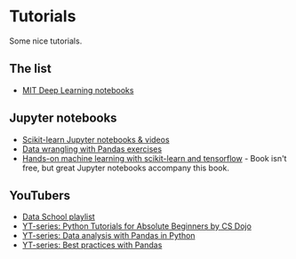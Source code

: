 # Tutorials

Some nice tutorials.

## The list

- [MIT Deep Learning notebooks](https://github.com/lexfridman/mit-deep-learning)


## Jupyter notebooks

- [Scikit-learn Jupyter notebooks & videos](https://github.com/justmarkham/scikit-learn-videos)
- [Data wrangling with Pandas exercises](https://github.com/guipsamora/pandas_exercises)
- [Hands-on machine learning with scikit-learn and tensorflow](https://github.com/ageron/handson-ml) - Book isn't free, but great Jupyter notebooks accompany this book.


## YouTubers

- [Data School playlist](https://www.youtube.com/user/dataschool/playlists)
- [YT-series: Python Tutorials for Absolute Beginners by CS Dojo](https://www.youtube.com/playlist?list=PLBZBJbE_rGRWeh5mIBhD-hhDwSEDxogDg) 
- [YT-series: Data analysis with Pandas in Python](https://www.youtube.com/playlist?list=PL5-da3qGB5ICCsgW1MxlZ0Hq8LL5U3u9y)
- [YT-series: Best practices with Pandas](https://www.youtube.com/playlist?list=PL5-da3qGB5IBITZj_dYSFqnd_15JgqwA6)
